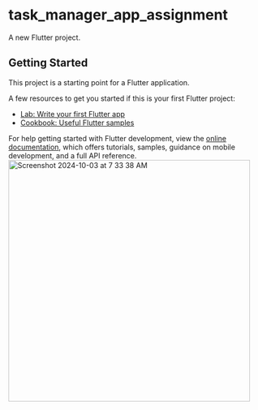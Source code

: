 # task_manager_app_assignment

A new Flutter project.

## Getting Started

This project is a starting point for a Flutter application.

A few resources to get you started if this is your first Flutter project:

- [Lab: Write your first Flutter app](https://docs.flutter.dev/get-started/codelab)
- [Cookbook: Useful Flutter samples](https://docs.flutter.dev/cookbook)

For help getting started with Flutter development, view the
[online documentation](https://docs.flutter.dev/), which offers tutorials,
samples, guidance on mobile development, and a full API reference.
<img width="476" alt="Screenshot 2024-10-03 at 7 33 38 AM" src="https://github.com/user-attachments/assets/cb1a7d02-07a4-4ee3-8e3f-419f39d46cb3">
